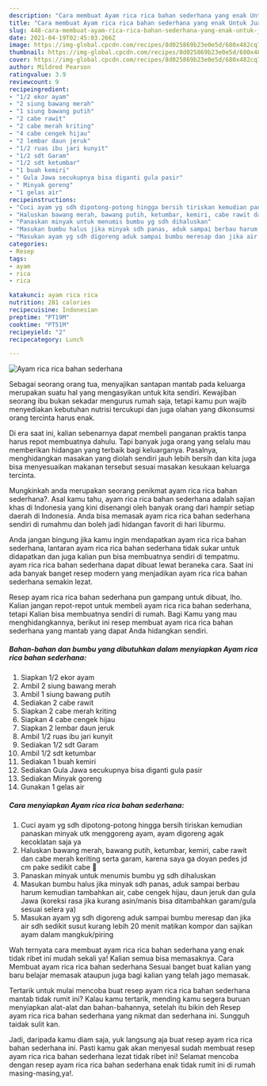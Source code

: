 ```yaml
---
description: "Cara membuat Ayam rica rica bahan sederhana yang enak Untuk Jualan"
title: "Cara membuat Ayam rica rica bahan sederhana yang enak Untuk Jualan"
slug: 448-cara-membuat-ayam-rica-rica-bahan-sederhana-yang-enak-untuk-jualan
date: 2021-04-19T02:45:03.266Z
image: https://img-global.cpcdn.com/recipes/8d025869b23e0e5d/680x482cq70/ayam-rica-rica-bahan-sederhana-foto-resep-utama.jpg
thumbnail: https://img-global.cpcdn.com/recipes/8d025869b23e0e5d/680x482cq70/ayam-rica-rica-bahan-sederhana-foto-resep-utama.jpg
cover: https://img-global.cpcdn.com/recipes/8d025869b23e0e5d/680x482cq70/ayam-rica-rica-bahan-sederhana-foto-resep-utama.jpg
author: Mildred Pearson
ratingvalue: 3.9
reviewcount: 9
recipeingredient:
- "1/2 ekor ayam"
- "2 siung bawang merah"
- "1 siung bawang putih"
- "2 cabe rawit"
- "2 cabe merah kriting"
- "4 cabe cengek hijau"
- "2 lembar daun jeruk"
- "1/2 ruas ibu jari kunyit"
- "1/2 sdt Garam"
- "1/2 sdt ketumbar"
- "1 buah kemiri"
- " Gula Jawa secukupnya bisa diganti gula pasir"
- " Minyak goreng"
- "1 gelas air"
recipeinstructions:
- "Cuci ayam yg sdh dipotong-potong hingga bersih tiriskan kemudian panaskan minyak utk menggoreng ayam, ayam digoreng agak kecoklatan saja ya"
- "Haluskan bawang merah, bawang putih, ketumbar, kemiri, cabe rawit dan cabe merah keriting serta garam, karena saya ga doyan pedes jd cm pake sedikit cabe 🤭"
- "Panaskan minyak untuk menumis bumbu yg sdh dihaluskan"
- "Masukan bumbu halus jika minyak sdh panas, aduk sampai berbau harum kemudian tambahkan air, cabe cengek hijau, daun jeruk dan gula Jawa (koreksi rasa jika kurang asin/manis bisa ditambahkan garam/gula sesuai selera ya)"
- "Masukan ayam yg sdh digoreng aduk sampai bumbu meresap dan jika air sdh sedikit susut kurang lebih 20 menit matikan kompor dan sajikan ayam dalam mangkuk/piring"
categories:
- Resep
tags:
- ayam
- rica
- rica

katakunci: ayam rica rica 
nutrition: 281 calories
recipecuisine: Indonesian
preptime: "PT19M"
cooktime: "PT51M"
recipeyield: "2"
recipecategory: Lunch

---
```



![Ayam rica rica bahan sederhana](https://img-global.cpcdn.com/recipes/8d025869b23e0e5d/680x482cq70/ayam-rica-rica-bahan-sederhana-foto-resep-utama.jpg)

Sebagai seorang orang tua, menyajikan santapan mantab pada keluarga merupakan suatu hal yang mengasyikan untuk kita sendiri. Kewajiban seorang ibu bukan sekadar mengurus rumah saja, tetapi kamu pun wajib menyediakan kebutuhan nutrisi tercukupi dan juga olahan yang dikonsumsi orang tercinta harus enak.

Di era  saat ini, kalian sebenarnya dapat membeli panganan praktis tanpa harus repot membuatnya dahulu. Tapi banyak juga orang yang selalu mau memberikan hidangan yang terbaik bagi keluarganya. Pasalnya, menghidangkan masakan yang diolah sendiri jauh lebih bersih dan kita juga bisa menyesuaikan makanan tersebut sesuai masakan kesukaan keluarga tercinta. 



Mungkinkah anda merupakan seorang penikmat ayam rica rica bahan sederhana?. Asal kamu tahu, ayam rica rica bahan sederhana adalah sajian khas di Indonesia yang kini disenangi oleh banyak orang dari hampir setiap daerah di Indonesia. Anda bisa memasak ayam rica rica bahan sederhana sendiri di rumahmu dan boleh jadi hidangan favorit di hari liburmu.

Anda jangan bingung jika kamu ingin mendapatkan ayam rica rica bahan sederhana, lantaran ayam rica rica bahan sederhana tidak sukar untuk didapatkan dan juga kalian pun bisa membuatnya sendiri di tempatmu. ayam rica rica bahan sederhana dapat dibuat lewat beraneka cara. Saat ini ada banyak banget resep modern yang menjadikan ayam rica rica bahan sederhana semakin lezat.

Resep ayam rica rica bahan sederhana pun gampang untuk dibuat, lho. Kalian jangan repot-repot untuk membeli ayam rica rica bahan sederhana, tetapi Kalian bisa membuatnya sendiri di rumah. Bagi Kamu yang mau menghidangkannya, berikut ini resep membuat ayam rica rica bahan sederhana yang mantab yang dapat Anda hidangkan sendiri.

<!--inarticleads1-->

##### Bahan-bahan dan bumbu yang dibutuhkan dalam menyiapkan Ayam rica rica bahan sederhana:

1. Siapkan 1/2 ekor ayam
1. Ambil 2 siung bawang merah
1. Ambil 1 siung bawang putih
1. Sediakan 2 cabe rawit
1. Siapkan 2 cabe merah kriting
1. Siapkan 4 cabe cengek hijau
1. Siapkan 2 lembar daun jeruk
1. Ambil 1/2 ruas ibu jari kunyit
1. Sediakan 1/2 sdt Garam
1. Ambil 1/2 sdt ketumbar
1. Sediakan 1 buah kemiri
1. Sediakan  Gula Jawa secukupnya bisa diganti gula pasir
1. Sediakan  Minyak goreng
1. Gunakan 1 gelas air




<!--inarticleads2-->

##### Cara menyiapkan Ayam rica rica bahan sederhana:

1. Cuci ayam yg sdh dipotong-potong hingga bersih tiriskan kemudian panaskan minyak utk menggoreng ayam, ayam digoreng agak kecoklatan saja ya
1. Haluskan bawang merah, bawang putih, ketumbar, kemiri, cabe rawit dan cabe merah keriting serta garam, karena saya ga doyan pedes jd cm pake sedikit cabe 🤭
1. Panaskan minyak untuk menumis bumbu yg sdh dihaluskan
1. Masukan bumbu halus jika minyak sdh panas, aduk sampai berbau harum kemudian tambahkan air, cabe cengek hijau, daun jeruk dan gula Jawa (koreksi rasa jika kurang asin/manis bisa ditambahkan garam/gula sesuai selera ya)
1. Masukan ayam yg sdh digoreng aduk sampai bumbu meresap dan jika air sdh sedikit susut kurang lebih 20 menit matikan kompor dan sajikan ayam dalam mangkuk/piring




Wah ternyata cara membuat ayam rica rica bahan sederhana yang enak tidak ribet ini mudah sekali ya! Kalian semua bisa memasaknya. Cara Membuat ayam rica rica bahan sederhana Sesuai banget buat kalian yang baru belajar memasak ataupun juga bagi kalian yang telah jago memasak.

Tertarik untuk mulai mencoba buat resep ayam rica rica bahan sederhana mantab tidak rumit ini? Kalau kamu tertarik, mending kamu segera buruan menyiapkan alat-alat dan bahan-bahannya, setelah itu bikin deh Resep ayam rica rica bahan sederhana yang nikmat dan sederhana ini. Sungguh taidak sulit kan. 

Jadi, daripada kamu diam saja, yuk langsung aja buat resep ayam rica rica bahan sederhana ini. Pasti kamu gak akan menyesal sudah membuat resep ayam rica rica bahan sederhana lezat tidak ribet ini! Selamat mencoba dengan resep ayam rica rica bahan sederhana enak tidak rumit ini di rumah masing-masing,ya!.

